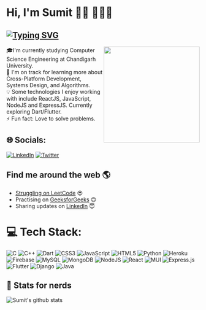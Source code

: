 # Hi, I'm Sumit 👋🏾 👩🏾‍💻

## [![Typing SVG](https://readme-typing-svg.herokuapp.com?size=20&lines=I+Solve+Problems+With+Code)](https://git.io/typing-svg)

<p>
<img src="https://i.imgur.com/LmOlfwe.gif" width="250" height="250" align="right">

🎓I'm currently studying Computer Science  Engineering at Chandigarh University.<br>🌱 I'm on track for learning more about Cross-Platform Development, Systems Design, and Algorithms.<br>💡 Some technologies I enjoy working with include ReactJS, JavaScript, NodeJS and ExpressJS. Currently exploring Dart/Flutter.<br>⚡ Fun fact: Love to solve problems.


## 🌐 Socials:
[![LinkedIn](https://img.shields.io/badge/LinkedIn-%230077B5.svg?logo=linkedin&logoColor=white)](https://linkedin.com/in/https://www.linkedin.com/in/nothingavail/) [![Twitter](https://img.shields.io/badge/Twitter-%231DA1F2.svg?logo=Twitter&logoColor=white)](https://twitter.com/https://twitter.com/i_m_caffeine) 

## Find me around the web 🌎 <a href="https://www.linkedin.com/in/nothingavail/">
- Struggling on <a href="https://leetcode.com/i_m_caffeine/">LeetCode</a> 😍
- Practising on <a href="https://auth.geeksforgeeks.org/user/i_m_caffeine">GeeksforGeeks</a> 🙃
- Sharing updates on <a href="https://www.linkedin.com/in/nothingavail/">LinkedIn</a> 😇

# 💻 Tech Stack:
![C](https://img.shields.io/badge/c-%2300599C.svg?style=plastic&logo=c&logoColor=white) ![C++](https://img.shields.io/badge/c++-%2300599C.svg?style=plastic&logo=c%2B%2B&logoColor=white) ![Dart](https://img.shields.io/badge/dart-%230175C2.svg?style=plastic&logo=dart&logoColor=white) ![CSS3](https://img.shields.io/badge/css3-%231572B6.svg?style=plastic&logo=css3&logoColor=white) ![JavaScript](https://img.shields.io/badge/javascript-%23323330.svg?style=plastic&logo=javascript&logoColor=%23F7DF1E) ![HTML5](https://img.shields.io/badge/html5-%23E34F26.svg?style=plastic&logo=html5&logoColor=white) ![Python](https://img.shields.io/badge/python-3670A0?style=plastic&logo=python&logoColor=ffdd54) ![Heroku](https://img.shields.io/badge/heroku-%23430098.svg?style=plastic&logo=heroku&logoColor=white) ![Firebase](https://img.shields.io/badge/firebase-%23039BE5.svg?style=plastic&logo=firebase) ![MySQL](https://img.shields.io/badge/mysql-%2300f.svg?style=plastic&logo=mysql&logoColor=white) ![MongoDB](https://img.shields.io/badge/MongoDB-%234ea94b.svg?style=plastic&logo=mongodb&logoColor=white) ![NodeJS](https://img.shields.io/badge/node.js-6DA55F?style=plastic&logo=node.js&logoColor=white) ![React](https://img.shields.io/badge/react-%2320232a.svg?style=plastic&logo=react&logoColor=%2361DAFB) ![MUI](https://img.shields.io/badge/MUI-%230081CB.svg?style=plastic&logo=material-ui&logoColor=white) ![Express.js](https://img.shields.io/badge/express.js-%23404d59.svg?style=plastic&logo=express&logoColor=%2361DAFB) ![Flutter](https://img.shields.io/badge/Flutter-%2302569B.svg?style=plastic&logo=Flutter&logoColor=white) ![Django](https://img.shields.io/badge/django-%23092E20.svg?style=plastic&logo=django&logoColor=white) ![Java](https://img.shields.io/badge/java-%23ED8B00.svg?style=plastic&logo=java&logoColor=white)
  
## :medal_sports: Stats for nerds

![Sumit's github stats](https://github-readme-stats.vercel.app/api?username=nothing-available&show_icons=true&theme=dracula)

<!-- Proudly created with GPRM ( https://gprm.itsvg.in ) -->
